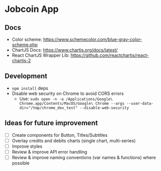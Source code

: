 # Jobcoin App

## Docs
- Color scheme: https://www.schemecolor.com/blue-gray-color-scheme.php
- ChartJS Docs: https://www.chartjs.org/docs/latest/
- React ChartJS Wrapper Lib: https://github.com/reactchartjs/react-chartjs-2
## Development

- `npm install` deps
- Disable web security on Chrome to avoid CORS errors
    - Use: `sudo open -n -a /Applications/Google\ Chrome.app/Contents/MacOS/Google\ Chrome --args --user-data-dir="/tmp/chrome_dev_test" --disable-web-security`

## Ideas for future improvement

- [ ] Create components for Button, Titles/Subtitles
- [ ] Overlay credits and debits charts (single chart, multi-series)
- [ ] Improve styles
- [ ] Review & improve API error handling
- [ ] Review & improve naming conventions (var names & functions) where possible
